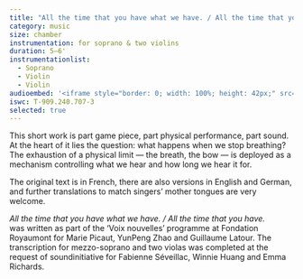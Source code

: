 ```yaml
---
title: "All the time that you have what we have. / All the time that you have."
category: music
size: chamber
instrumentation: for soprano & two violins
duration: 5–6'
instrumentationlist:
  - Soprano
  - Violin
  - Violin
audioembed: '<iframe style="border: 0; width: 100%; height: 42px;" src="https://bandcamp.com/EmbeddedPlayer/track=2895491865/size=small/bgcol=ffffff/linkcol=f171a2/artwork=none/transparent=true/" seamless><a href="http://hear.chrisswithinbank.net/track/all-the-time-that-you-have-what-we-have-all-the-time-that-you-have">All the time that you have what we have. / All the time that you have. by Marie Picaut, YunPeng Zhao &amp; Guillaume Latour</a></iframe>'
iswc: T-909.240.707-3
selected: true
---
```

This short work is part game piece, part physical performance, part sound. At the heart of it lies the question: what happens when we stop breathing? The exhaustion of a physical limit — the breath, the bow — is deployed as a mechanism controlling what we hear and how long we hear it for.

The original text is in French, there are also versions in English and German, and further translations to match singers’ mother tongues are very welcome.

*All the time that you have what we have. / All the time that you have.* was written as part of the ‘Voix nouvelles’ programme at Fondation Royaumont for Marie Picaut, YunPeng Zhao and Guillaume Latour. The transcription for mezzo-soprano and two violas was completed at the request of soundinitiative for Fabienne Séveillac, Winnie Huang and Emma Richards.
